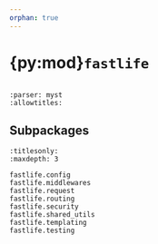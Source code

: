 ```yaml
---
orphan: true
---
```


# {py:mod}`fastlife`

```{py:module} fastlife
```

```{autodoc2-docstring} fastlife
:parser: myst
:allowtitles:
```

## Subpackages

```{toctree}
:titlesonly:
:maxdepth: 3

fastlife.config
fastlife.middlewares
fastlife.request
fastlife.routing
fastlife.security
fastlife.shared_utils
fastlife.templating
fastlife.testing
```

